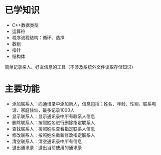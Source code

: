 # 已学知识
* C++数据类型
* 运算符
* 程序流程结构：循环、选择
* 数组
* 指针
* 结构体

简单记录亲人、好友信息的工具（不涉及系统外文件读取存储知识）
# 主要功能
* 添加联系人：向通讯录中添加新人，信息包括：姓名、年龄、性别、联系电话、家庭住址，最多记录1000人
* 显示联系人：显示通讯录中所有联系人信息
* 删除联系人：按照姓名进行删除指定联系人
* 查找联系人：按照姓名查看指定联系人信息
* 修改联系人：按照姓名重新修改指定联系人
* 清空联系人：清空通讯录中所有信息
* 退出通讯录：退出当前使用的通讯录
